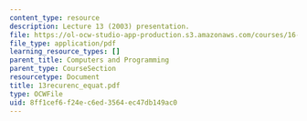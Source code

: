 ```yaml
---
content_type: resource
description: Lecture 13 (2003) presentation.
file: https://ol-ocw-studio-app-production.s3.amazonaws.com/courses/16-01-unified-engineering-i-ii-iii-iv-fall-2005-spring-2006/8ff1cef6f24ec6ed3564ec47db149ac0_13recurenc_equat.pdf
file_type: application/pdf
learning_resource_types: []
parent_title: Computers and Programming
parent_type: CourseSection
resourcetype: Document
title: 13recurenc_equat.pdf
type: OCWFile
uid: 8ff1cef6-f24e-c6ed-3564-ec47db149ac0
---
```

